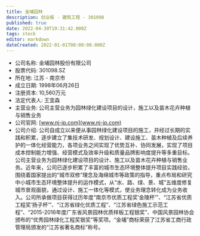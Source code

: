 ```yaml
---
title: 金埔园林
description: 创业板 - 建筑工程 - 301098
published: true
date: 2022-04-30T19:31:42.000Z
tags: stock
editor: markdown
dateCreated: 2022-01-01T00:00:00.000Z
---
```


- 公司名称: 金埔园林股份有限公司
- 股票代码: 301098.SZ
- 所在地: 江苏 - 南京市
- 成立日期: 1998年06月26日
- 注册资本: 10,560万元
- 法定代表人: 王宜森
- 主营业务: 公司主营业务为园林绿化建设项目的设计，施工以及苗木花卉种植与销售业务
- 公司官网: [www.nj-jp.com](www.nj-jp.com)
- 公司介绍: 公司自成立以来便从事园林绿化建设项目的施工，并经过长期的实践和积累，逐步建立了集技术研发、规划设计、建设施工、苗木种植及后续养护的一体化经营能力，各项业务之间实现了优势互补、协同发展，实现了项目成本控制能力增强、经营模式及效率升级和质量品牌影响度提升等多重目标。公司主营业务为园林绿化建设项目的设计、施工以及苗木花卉种植与销售业务。近年来，公司已逐步积累了丰富的城市生态环境整体提升项目实践经验，围绕着国家提出的“城市双修”理念及海绵城市等政策的指导，重点布局和研究中小城市生态环境整体提升的运作模式，从“水、路、绿、景、城”五维度修复城市景观面貌，通过设计、施工一体化等模式，使业务理念转化成为业务收入。公司所承做项目获得过历年度“南京市优质工程奖‘金陵杯’”、“江苏省优质工程奖‘扬子杯’”、“江苏省绿化优质工程”、“江苏省绿色施工示范工程”、“2015-2016年度广东省风景园林优质样板工程银奖”、中国风景园林协会颁布的“优秀园林绿化工程奖银奖”等奖项。“金埔”商标荣获了江苏省工商行政管理局颁发的“江苏省著名商标”称号。



